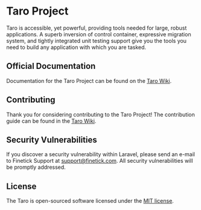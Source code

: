 # Taro Project

Taro is accessible, yet powerful, providing tools needed for large, robust applications. A superb inversion of control container, expressive migration system, and tightly integrated unit testing support give you the tools you need to build any application with which you are tasked.

## Official Documentation

Documentation for the Taro Project can be found on the [Taro Wiki](https://github.com/finetick/Taro/wiki).

## Contributing

Thank you for considering contributing to the Taro Project! The contribution guide can be found in the [Taro Wiki](https://github.com/finetick/Taro/wiki).

## Security Vulnerabilities

If you discover a security vulnerability within Laravel, please send an e-mail to Finetick Support at support@finetick.com. All security vulnerabilities will be promptly addressed.

## License

The Taro is open-sourced software licensed under the [MIT license](http://opensource.org/licenses/MIT).
